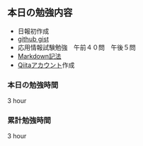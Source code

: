 ## 本日の勉強内容

- 日報初作成
- [github gist](https://qiita.com/hkusu/items/18cbe582abb9d3172019)
- 応用情報試験勉強　午前４０問　午後５問　
- [Markdown記法](https://docs.github.com/ja/get-started/writing-on-github/getting-started-with-writing-and-formatting-on-github/basic-writing-and-formatting-syntax)
- [Qiitaアカウント](https://qiita.com/tomoropy)作成

### 本日の勉強時間

3 hour

### 累計勉強時間

3 hour